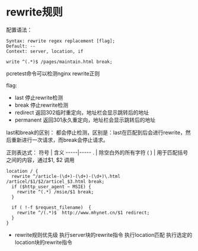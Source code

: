 # rewrite规则

配置语法：
```
Syntax: rewrite regex replacement [flag];
Default: --
Context: server, location, if

write ^(.*)$ /pages/maintain.html break;
```

pcretest命令可以检测nginx rewrite正则

flag:
- last  停止rewrite检测
- break 停止rewrite检测
- redirect  返回302临时重定向，地址栏会显示跳转后的地址
- permanent 返回301永久重定向，地址栏会显示跳转后的地址

last和break的区别： 都会停止检测，区别是：last在匹配到后会进行rewrite，然后重新进行一次请求，而break会停止请求。


正则表达式：
符号 | 含义
-----|-----
. | 除空白外的所有字符
( ) | 用于匹配括号之间的内容，通过$1, $2 调用

```nginx
location / {
  rewrite ^/article-(\d+)-(\d+)-(\d+)\.html /articel/$1/$2/articel_$3.html break;
  if ($http_user_agent ~ MSIE) {
    rewrite ^(.*) /msie/$1 break;
  }

  if ( !-f $request_filename)  {
    rewrite ^/(.*)$  http://www.mhynet.cn/$1 redirect;
  }
}
```

- rewrite规则优先级
执行server块的rewrite指令
执行location匹配
执行选定的location块的rewrite指令

